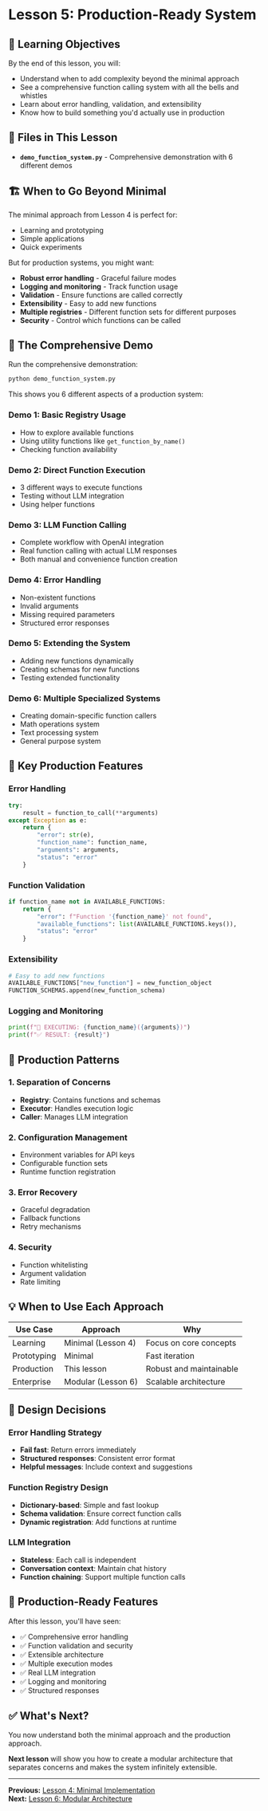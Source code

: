 # Lesson 5: Production-Ready System

## 🎯 Learning Objectives

By the end of this lesson, you will:
- Understand when to add complexity beyond the minimal approach
- See a comprehensive function calling system with all the bells and whistles
- Learn about error handling, validation, and extensibility
- Know how to build something you'd actually use in production

## 📁 Files in This Lesson

- **`demo_function_system.py`** - Comprehensive demonstration with 6 different demos

## 🏗️ When to Go Beyond Minimal

The minimal approach from Lesson 4 is perfect for:
- Learning and prototyping
- Simple applications
- Quick experiments

But for production systems, you might want:
- **Robust error handling** - Graceful failure modes
- **Logging and monitoring** - Track function usage
- **Validation** - Ensure functions are called correctly
- **Extensibility** - Easy to add new functions
- **Multiple registries** - Different function sets for different purposes
- **Security** - Control which functions can be called

## 🚀 The Comprehensive Demo

Run the comprehensive demonstration:

```bash
python demo_function_system.py
```

This shows you 6 different aspects of a production system:

### Demo 1: Basic Registry Usage
- How to explore available functions
- Using utility functions like `get_function_by_name()`
- Checking function availability

### Demo 2: Direct Function Execution
- 3 different ways to execute functions
- Testing without LLM integration
- Using helper functions

### Demo 3: LLM Function Calling
- Complete workflow with OpenAI integration
- Real function calling with actual LLM responses
- Both manual and convenience function creation

### Demo 4: Error Handling
- Non-existent functions
- Invalid arguments
- Missing required parameters
- Structured error responses

### Demo 5: Extending the System
- Adding new functions dynamically
- Creating schemas for new functions
- Testing extended functionality

### Demo 6: Multiple Specialized Systems
- Creating domain-specific function callers
- Math operations system
- Text processing system
- General purpose system

## 🎯 Key Production Features

### Error Handling
```python
try:
    result = function_to_call(**arguments)
except Exception as e:
    return {
        "error": str(e),
        "function_name": function_name,
        "arguments": arguments,
        "status": "error"
    }
```

### Function Validation
```python
if function_name not in AVAILABLE_FUNCTIONS:
    return {
        "error": f"Function '{function_name}' not found",
        "available_functions": list(AVAILABLE_FUNCTIONS.keys()),
        "status": "error"
    }
```

### Extensibility
```python
# Easy to add new functions
AVAILABLE_FUNCTIONS["new_function"] = new_function_object
FUNCTION_SCHEMAS.append(new_function_schema)
```

### Logging and Monitoring
```python
print(f"🔧 EXECUTING: {function_name}({arguments})")
print(f"✅ RESULT: {result}")
```

## 🔧 Production Patterns

### 1. Separation of Concerns
- **Registry**: Contains functions and schemas
- **Executor**: Handles execution logic
- **Caller**: Manages LLM integration

### 2. Configuration Management
- Environment variables for API keys
- Configurable function sets
- Runtime function registration

### 3. Error Recovery
- Graceful degradation
- Fallback functions
- Retry mechanisms

### 4. Security
- Function whitelisting
- Argument validation
- Rate limiting

## 💡 When to Use Each Approach

| Use Case | Approach | Why |
|----------|----------|-----|
| Learning | Minimal (Lesson 4) | Focus on core concepts |
| Prototyping | Minimal | Fast iteration |
| Production | This lesson | Robust and maintainable |
| Enterprise | Modular (Lesson 6) | Scalable architecture |

## 🤔 Design Decisions

### Error Handling Strategy
- **Fail fast**: Return errors immediately
- **Structured responses**: Consistent error format
- **Helpful messages**: Include context and suggestions

### Function Registry Design
- **Dictionary-based**: Simple and fast lookup
- **Schema validation**: Ensure correct function calls
- **Dynamic registration**: Add functions at runtime

### LLM Integration
- **Stateless**: Each call is independent
- **Conversation context**: Maintain chat history
- **Function chaining**: Support multiple function calls

## 🎉 Production-Ready Features

After this lesson, you'll have seen:
- ✅ Comprehensive error handling
- ✅ Function validation and security
- ✅ Extensible architecture
- ✅ Multiple execution modes
- ✅ Real LLM integration
- ✅ Logging and monitoring
- ✅ Structured responses

## ✅ What's Next?

You now understand both the minimal approach and the production approach. 

**Next lesson** will show you how to create a modular architecture that separates concerns and makes the system infinitely extensible.

---

**Previous:** [Lesson 4: Minimal Implementation](../lesson-04-minimal-implementation/README.md)  
**Next:** [Lesson 6: Modular Architecture](../lesson-06-modular-architecture/README.md) 
